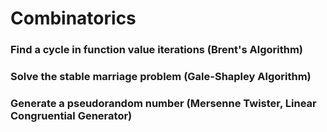 # Combinatorics

### Find a cycle in function value iterations (Brent's Algorithm)

### Solve the stable marriage problem (Gale-Shapley Algorithm)

### Generate a pseudorandom number (Mersenne Twister, Linear Congruential Generator)